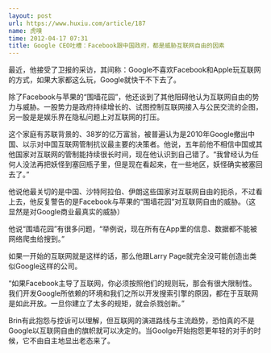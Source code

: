 ```yaml
---
layout: post
url: https://www.huxiu.com/article/187
name: 虎嗅
time: 2012-04-17 07:31
title: Google CEO吐槽：Facebook跟中国政府，都是威胁互联网自由的因素
---
```

最近，他接受了卫报的采访，其间称：Google不喜欢Facebook和Apple玩互联网的方式，如果大家都这么玩，Google就快干不下去了。

除了Facebook与苹果的“围墙花园”，他还谈到了其他阻碍他认为互联网自由的势力与威胁。一股势力是政府持续增长的、试图控制互联网接入与公民交流的企图，另一股是是娱乐界在隐私问题上对互联网的打压。

这个家庭有苏联背景的、38岁的亿万富翁，被普遍认为是2010年Google撤出中国、以示对中国互联网管制抗议最主要的决策者。他说，五年前他不相信中国或其他国家对互联网的管制能持续很长时间，现在他认识到自己错了。“我曾经认为任何人没法再把妖怪到塞回瓶子里，但是现在看起来，在一些地区，妖怪确实被塞回去了。”

他说他最关切的是中国、沙特阿拉伯、伊朗这些国家对互联网自由的扼杀，不过看上去，他反复警告的是Facebook与苹果的“围墙花园”对互联网自由的威胁。（这显然是对Google商业最真实的威胁）

他说“围墙花园”有很多问题，“举例说，现在所有在App里的信息、数据都不能被网络爬虫给搜到。”

如果一开始的互联网就是这样的话，那么他跟Larry Page就完全没可能创造出类似Google这样的公司。

“如果Facebook主导了互联网，你必须按照他们的规则玩，那会有很大限制性。我们开发Google所依赖的环境和我们之所以开发搜索引擎的原因，都在于互联网是如此开放。一旦你建立了太多的规矩，就会杀戮创新。”

Brin有此抱怨与控诉可以理解，但互联网的演进路线与主流趋势，恐怕真的不是Google以互联网自由的旗帜就可以决定的。当Goolge开始抱怨更年轻的对手的时候，它不由自主地显出老态来了。

